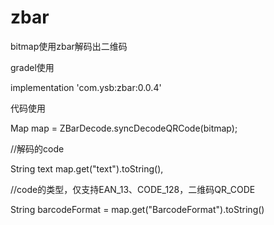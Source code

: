 # zbar
bitmap使用zbar解码出二维码

gradel使用

implementation 'com.ysb:zbar:0.0.4'

代码使用

Map map = ZBarDecode.syncDecodeQRCode(bitmap);

//解码的code

String text  map.get("text").toString(),

//code的类型，仅支持EAN_13、CODE_128，二维码QR_CODE

String barcodeFormat = map.get("BarcodeFormat").toString()
